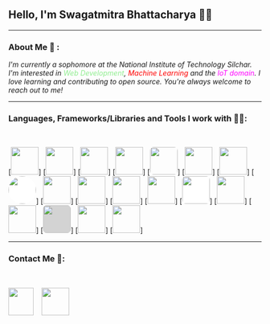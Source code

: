 ## **Hello, I'm Swagatmitra Bhattacharya 🙋‍♂️**

---

### About Me 🙂 : 

*I'm currently a sophomore at the National Institute of Technology Silchar. I'm interested in <span style="color:lightgreen">Web Development</span>, <span style="color:red">Machine Learning</span> and the <span style="color:magenta">IoT domain</span>. I love learning and contributing to open source. You're always welcome to reach out to me!*

---

### Languages, Frameworks/Libraries and Tools I work with 🧑‍💻: 

<br>

[<img src="https://cdn.jsdelivr.net/gh/devicons/devicon/icons/cplusplus/cplusplus-plain.svg" height="55px" width="55px"/>] 
[<img src="https://cdn.jsdelivr.net/gh/devicons/devicon/icons/html5/html5-original.svg" height="55px"/>]
[<img src="https://cdn.jsdelivr.net/gh/devicons/devicon/icons/css3/css3-original.svg" height="55px"/>]
[<img src="https://cdn.jsdelivr.net/gh/devicons/devicon/icons/tailwindcss/tailwindcss-plain.svg" height="55px"/>]
[<img src="https://cdn.jsdelivr.net/gh/devicons/devicon/icons/javascript/javascript-plain.svg" height="55px" style="border-radius:7px" />]
[<img src="https://cdn.jsdelivr.net/gh/devicons/devicon/icons/python/python-original.svg" height="55px" />]
[<img src="https://cdn.jsdelivr.net/gh/devicons/devicon/icons/react/react-original.svg" height="55px"/>]
[<img src="https://cdn.jsdelivr.net/gh/devicons/devicon/icons/nextjs/nextjs-line.svg" style="background:white; border-radius:50%" height="55px" />]
[<img src="https://cdn.jsdelivr.net/gh/devicons/devicon/icons/nodejs/nodejs-original.svg" height="55px"/>]
[<img src="https://cdn.jsdelivr.net/gh/devicons/devicon/icons/vscode/vscode-original.svg" height="55px"/>]
[<img src="https://cdn.jsdelivr.net/gh/devicons/devicon/icons/git/git-original.svg" height="55px"/>] 
[<img src="https://cdn.jsdelivr.net/gh/devicons/devicon/icons/linux/linux-original.svg" height="55px"/>]
[<img src="https://cdn.jsdelivr.net/gh/devicons/devicon/icons/bash/bash-plain.svg " style="background:white; border-radius:7px" height="55px"/>]
[<img src="https://cdn.jsdelivr.net/gh/devicons/devicon/icons/arduino/arduino-original.svg" height="55px"/>]
[<img src="https://cdn.jsdelivr.net/gh/devicons/devicon/icons/numpy/numpy-original.svg" height="55px"/>]
[<img src="https://cdn.jsdelivr.net/gh/devicons/devicon/icons/pandas/pandas-original.svg" height="55px" style="background:lightgray;border-radius:7px"/>]
[<img src="https://cdn.jsdelivr.net/gh/devicons/devicon/icons/tensorflow/tensorflow-original.svg" height="55px"/>]
[<img src="https://cdn.jsdelivr.net/gh/devicons/devicon/icons/pytorch/pytorch-original.svg" height="55px"/>]
       
---
### Contact Me 🐬:

<br>

[<img src="https://cdn.jsdelivr.net/gh/devicons/devicon/icons/twitter/twitter-original.svg" height="55px" width="50px"/>][twitter]
&nbsp;&nbsp; 
[<img src="https://cdn.jsdelivr.net/gh/devicons/devicon/icons/linkedin/linkedin-original.svg" height="55px"/>][linkedin]


[twitter]: https://twitter.com/swagatmitra
[linkedin]: https://in.linkedin.com/in/swagatmitra-bhattacharya-572048254
[repo]: https://github.com/swagatmitra-b/swagatmitra-b


          
          

          
          
          
          

          
